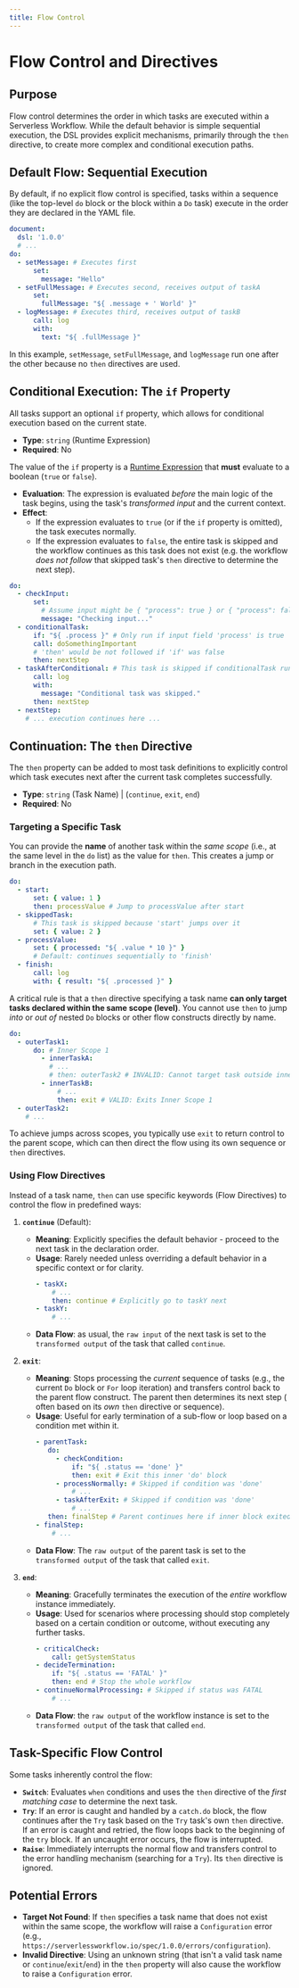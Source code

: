 ```yaml
---
title: Flow Control
---
```


<!-- Examples are validated -->

# Flow Control and Directives

## Purpose

Flow control determines the order in which tasks are executed within a Serverless Workflow. While the default behavior
is simple sequential execution, the DSL provides explicit mechanisms, primarily through the `then` directive, to create
more complex and conditional execution paths.

## Default Flow: Sequential Execution

By default, if no explicit flow control is specified, tasks within a sequence (like the top-level `do` block or the
block within a `Do` task) execute in the order they are declared in the YAML file.

```yaml
document:
  dsl: '1.0.0'
  # ...
do:
  - setMessage: # Executes first
      set:
        message: "Hello"
  - setFullMessage: # Executes second, receives output of taskA
      set:
        fullMessage: "${ .message + ' World' }"
  - logMessage: # Executes third, receives output of taskB
      call: log
      with:
        text: "${ .fullMessage }"
```

In this example, `setMessage`, `setFullMessage`, and `logMessage` run one after the other because no `then` directives
are used.

## Conditional Execution: The `if` Property

All tasks support an optional `if` property, which allows for conditional execution based on the current state.

* **Type**: `string` (Runtime Expression)
* **Required**: No

The value of the `if` property is a [Runtime Expression](dsl-runtime-expressions.md) that **must** evaluate to a
boolean (`true` or `false`).

* **Evaluation**: The expression is evaluated *before* the main logic of the task begins, using the task's *transformed
  input* and the current context.
* **Effect**:
    * If the expression evaluates to `true` (or if the `if` property is omitted), the task executes normally.
    * If the expression evaluates to `false`, the entire task is skipped and the workflow continues as this task does
      not exist (e.g. the workflow *does not follow* that skipped task's `then` directive to determine the next step).

```yaml
do:
  - checkInput:
      set:
        # Assume input might be { "process": true } or { "process": false }
        message: "Checking input..."
  - conditionalTask:
      if: "${ .process }" # Only run if input field 'process' is true
      call: doSomethingImportant
      # 'then' would be not followed if 'if' was false
      then: nextStep
  - taskAfterConditional: # This task is skipped if conditionalTask runs
      call: log
      with:
        message: "Conditional task was skipped."
      then: nextStep
  - nextStep:
    # ... execution continues here ...
```

## Continuation: The `then` Directive

The `then` property can be added to most task definitions to explicitly control which task executes next after the
current task completes successfully.

* **Type**: `string` (Task Name) |  (`continue`, `exit`, `end`)
* **Required**: No

### Targeting a Specific Task

You can provide the **name** of another task within the *same scope* (i.e., at the same level in the `do` list) as the
value for `then`. This creates a jump or branch in the execution path.

```yaml
do:
  - start:
      set: { value: 1 }
      then: processValue # Jump to processValue after start
  - skippedTask:
      # This task is skipped because 'start' jumps over it
      set: { value: 2 }
  - processValue:
      set: { processed: "${ .value * 10 }" }
      # Default: continues sequentially to 'finish'
  - finish:
      call: log
      with: { result: "${ .processed }" }
```

A critical rule is that a `then` directive specifying a task name **can only target tasks declared within the same
scope (level)**. You cannot use `then` to jump *into* or *out of* nested `Do` blocks or other flow constructs directly
by name.

```yaml
do:
  - outerTask1:
      do: # Inner Scope 1
        - innerTaskA:
          # ...
          # then: outerTask2 # INVALID: Cannot target task outside inner scope
        - innerTaskB:
            # ...
            then: exit # VALID: Exits Inner Scope 1
  - outerTask2:
    # ...
```

To achieve jumps across scopes, you typically use `exit` to return control to the parent scope, which can then direct
the flow using its own sequence or `then` directives.

### Using Flow Directives

Instead of a task name, `then` can use specific keywords (Flow Directives) to control the flow in predefined ways:

1. **`continue`** (Default):
    * **Meaning**: Explicitly specifies the default behavior - proceed to the next task in the declaration order.
    * **Usage**: Rarely needed unless overriding a default behavior in a specific context or for clarity.
      ```yaml
      - taskX:
          # ...
          then: continue # Explicitly go to taskY next
      - taskY:
          # ...
      ```
    * **Data Flow**: as usual, the `raw input` of the next task is set to the `transformed output` of the task that
      called
      `continue`.

2. **`exit`**:
    * **Meaning**: Stops processing the *current* sequence of tasks (e.g., the current `Do` block or `For` loop
      iteration) and transfers control back to the parent flow construct. The parent then determines its next step (
      often based on its *own* `then` directive or sequence).
    * **Usage**: Useful for early termination of a sub-flow or loop based on a condition met within it.
       ```yaml
       - parentTask:
          do:
            - checkCondition:
                if: "${ .status == 'done' }"
                then: exit # Exit this inner 'do' block
            - processNormally: # Skipped if condition was 'done'
                # ...
            - taskAfterExit: # Skipped if condition was 'done'
                # ...
          then: finalStep # Parent continues here if inner block exited or completed normally
       - finalStep:
           # ...
       ```
    * **Data Flow**: The `raw output` of the parent task is set to the `transformed output` of the task that called
      `exit`.

3. **`end`**:
    * **Meaning**: Gracefully terminates the execution of the *entire* workflow instance immediately.
    * **Usage**: Used for scenarios where processing should stop completely based on a certain condition or outcome,
      without executing any further tasks.
      ```yaml
      - criticalCheck:
          call: getSystemStatus
      - decideTermination:
          if: "${ .status == 'FATAL' }"
          then: end # Stop the whole workflow
      - continueNormalProcessing: # Skipped if status was FATAL
          # ...
      ```
    * **Data Flow**: the `raw output` of the workflow instance is set to the `transformed output` of the task that
      called
      `end`.

## Task-Specific Flow Control

Some tasks inherently control the flow:

* **`Switch`**: Evaluates `when` conditions and uses the `then` directive of the *first matching case* to determine the
  next task.
* **`Try`**: If an error is caught and handled by a `catch.do` block, the flow continues after the `Try` task based on
  the `Try` task's own `then` directive. If an error is caught and retried, the flow loops back to the beginning of the
  `try` block. If an uncaught error occurs, the flow is interrupted.
* **`Raise`**: Immediately interrupts the normal flow and transfers control to the error handling mechanism (searching
  for a `Try`). Its `then` directive is ignored.

## Potential Errors

* **Target Not Found**: If `then` specifies a task name that does not exist within the same scope, the workflow will
  raise a `Configuration` error (e.g., `https://serverlessworkflow.io/spec/1.0.0/errors/configuration`).
* **Invalid Directive**: Using an unknown string (that isn't a valid task name or `continue`/`exit`/`end`) in the `then`
  property will also cause the workflow to raise a `Configuration` error.
